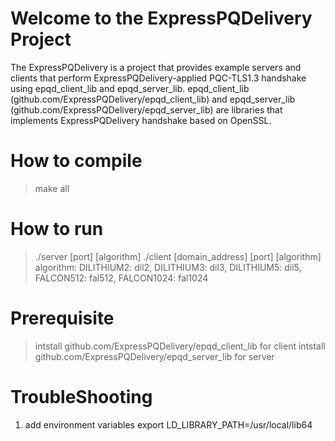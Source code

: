Welcome to the ExpressPQDelivery Project
==============================
The ExpressPQDelivery is a project that provides example servers and clients that perform ExpressPQDelivery-applied PQC-TLS1.3 handshake using epqd_client_lib and epqd_server_lib.
epqd_client_lib (github.com/ExpressPQDelivery/epqd_client_lib) and epqd_server_lib (github.com/ExpressPQDelivery/epqd_server_lib) are libraries that implements ExpressPQDelivery handshake based on OpenSSL.

# How to compile
> make all

# How to run 
> ./server [port] [algorithm]
> ./client [domain_address] [port] [algorithm]
algorithm: DILITHIUM2: dil2, DILITHIUM3: dil3, DILITHIUM5: dil5,
FALCON512: fal512, FALCON1024: fal1024
# Prerequisite
> intstall github.com/ExpressPQDelivery/epqd_client_lib for client
> intstall github.com/ExpressPQDelivery/epqd_server_lib for server

# TroubleShooting
1. add environment variables
export LD_LIBRARY_PATH=/usr/local/lib64
